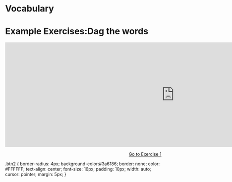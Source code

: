 <h1>Vocabulary</h1>

<h1> Example Exercises:Dag the words</h1>



<iframe src="https://h5p.org/h5p/embed/356428" width="1090" height="338" frameborder="0" allowfullscreen="allowfullscreen"></iframe><script src="https://h5p.org/sites/all/modules/h5p/library/js/h5p-resizer.js" charset="UTF-8"></script>

<p>
<a style="float:right;" href="exercise-1.html" class="btn2"> Go to Exercise 1 </a>
</p>
<div style="clear:both;"> </div>


.btn2 {
  border-radius: 4px;
  background-color:#3a6186;
  border: none;
  color: #FFFFFF;
  text-align: center;
  font-size: 16px;
  padding: 10px;
  width: auto;
  cursor: pointer;
  margin: 5px;
}
